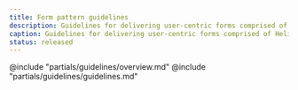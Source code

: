 ```yaml
---
title: Form pattern guidelines
description: Guidelines for delivering user-centric forms comprised of Helios form components and primitives.
caption: Guidelines for delivering user-centric forms comprised of Helios form components and primitives.
status: released
---
```


@include "partials/guidelines/overview.md"
@include "partials/guidelines/guidelines.md"